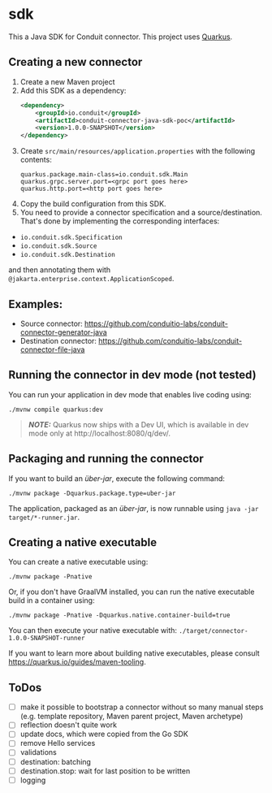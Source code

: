 # sdk

This a Java SDK for Conduit connector. This project uses [Quarkus](https://quarkus.io/).

## Creating a new connector
1. Create a new Maven project
2. Add this SDK as a dependency:
    ```xml
    <dependency>
        <groupId>io.conduit</groupId>
        <artifactId>conduit-connector-java-sdk-poc</artifactId>
        <version>1.0.0-SNAPSHOT</version>
    </dependency>
    ```
3. Create `src/main/resources/application.properties` with the following contents:
    ```properties
    quarkus.package.main-class=io.conduit.sdk.Main
    quarkus.grpc.server.port=<grpc port goes here>
    quarkus.http.port=<http port goes here>
    ```
4. Copy the build configuration from this SDK.
5. You need to provide a connector specification and a source/destination. That's done by implementing the
corresponding interfaces: 
  * `io.conduit.sdk.Specification`
  * `io.conduit.sdk.Source`
  * `io.conduit.sdk.Destination`

and then annotating them with `@jakarta.enterprise.context.ApplicationScoped`.

## Examples:
* Source connector: https://github.com/conduitio-labs/conduit-connector-generator-java
* Destination connector: https://github.com/conduitio-labs/conduit-connector-file-java

## Running the connector in dev mode (not tested)

You can run your application in dev mode that enables live coding using:
```shell script
./mvnw compile quarkus:dev
```

> **_NOTE:_**  Quarkus now ships with a Dev UI, which is available in dev mode only at http://localhost:8080/q/dev/.

## Packaging and running the connector

If you want to build an _über-jar_, execute the following command:
```shell script
./mvnw package -Dquarkus.package.type=uber-jar
```

The application, packaged as an _über-jar_, is now runnable using `java -jar target/*-runner.jar`.

## Creating a native executable

You can create a native executable using: 
```shell script
./mvnw package -Pnative
```

Or, if you don't have GraalVM installed, you can run the native executable build in a container using: 
```shell script
./mvnw package -Pnative -Dquarkus.native.container-build=true
```

You can then execute your native executable with: `./target/connector-1.0.0-SNAPSHOT-runner`

If you want to learn more about building native executables, please consult https://quarkus.io/guides/maven-tooling.

## ToDos

- [ ] make it possible to bootstrap a connector without so many manual steps (e.g. template repository, Maven parent project, Maven archetype) 
- [ ] reflection doesn't quite work
- [ ] update docs, which were copied from the Go SDK
- [ ] remove Hello services
- [ ] validations
- [ ] destination: batching
- [ ] destination.stop: wait for last position to be written
- [ ] logging